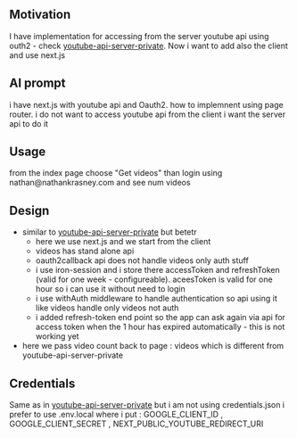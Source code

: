 <h2>Motivation</h2>
I have implementation for accessing from the server youtube api using outh2 - check <a href='https://github.com/NathanKr/youtube-api-server-private'>youtube-api-server-private</a>. Now i want to add also the client and use next.js

<h2>AI prompt</h2>
i have next.js with youtube api and Oauth2. how to implemnent using page router. i do not want to access youtube api from the client i want the server api to do it

<h2>Usage</h2>
from the index page choose "Get videos" than login using nathan@nathankrasney.com and see num videos

<h2>Design</h2>
<ul>
<li>similar to <a href='https://github.com/NathanKr/youtube-api-server-private'>youtube-api-server-private</a> but betetr
<ul>
<li>here we use next.js and we start from the client</li>
<li>videos has stand alone api</li>
<li>oauth2callback api does not handle videos only auth stuff</li>
<li>i use iron-session and i store there accessToken and refreshToken (valid for one week - configureable). aceesToken is valid for one hour so i can use it without need to login</li>
<li>i use withAuth middleware to handle authentication so api using it like videos handle only videos not auth</li>
<li>i added refresh-token end point so the app can ask again via api for access token when the 1 hour has expired automatically - this is not working yet</li>
</ul>
</li>
<li>here we pass video count back to page : videos which is different from youtube-api-server-private </li>
</ul>

<h2>Credentials</h2>
Same as in <a href='https://github.com/NathanKr/youtube-api-server-private'>youtube-api-server-private</a> but i am not using credentials.json i prefer to use .env.local where i put : GOOGLE_CLIENT_ID , GOOGLE_CLIENT_SECRET , NEXT_PUBLIC_YOUTUBE_REDIRECT_URI

